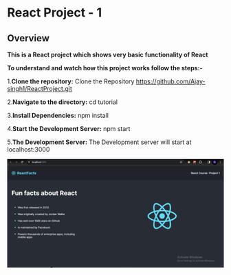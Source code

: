 # React Project - 1

## Overview

<strong>This is a React project which shows very basic functionality of React </strong>

<b>To understand and watch how this project works follow the steps:-</b>

1.**Clone the repository:** Clone the Repository https://github.com/Ajay-singh1/ReactProject.git

2.**Navigate to the directory:** cd tutorial

3.**Install Dependencies:** npm install

4.**Start the Development Server:** npm start

5.**The Development Server:** The Development server will start at localhost:3000


![ReactProject](./ReactProject.PNG)
